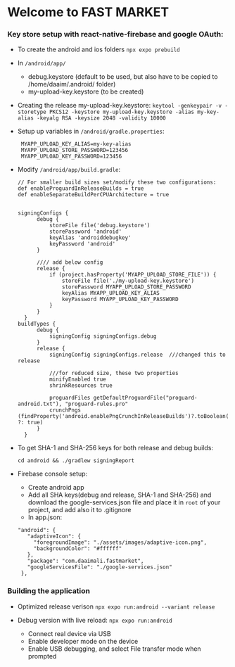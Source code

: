 # Welcome to FAST MARKET

### Key store setup with react-native-firebase and google OAuth:

- To create the android and ios folders `npx expo prebuild`

- In `/android/app/`

  - debug.keystore (default to be used, but also have to be copied to /home/daaim/.android/ folder)
  - my-upload-key.keystore (to be created)

- Creating the release my-upload-key.keystore:
  `keytool -genkeypair -v -storetype PKCS12 -keystore my-upload-key.keystore -alias my-key-alias -keyalg RSA -keysize 2048 -validity 10000`

- Setup up variables in `/android/gradle.properties`:

  ```MYAPP_UPLOAD_STORE_FILE=my-upload-key.keystore
   MYAPP_UPLOAD_KEY_ALIAS=my-key-alias
   MYAPP_UPLOAD_STORE_PASSWORD=123456
   MYAPP_UPLOAD_KEY_PASSWORD=123456

  ```

- Modify `/android/app/build.gradle`:

  ```
  // For smaller build sizes set/modify these two configurations:
  def enableProguardInReleaseBuilds = true
  def enableSeparateBuildPerCPUArchitecture = true


  signingConfigs {
        debug {
            storeFile file('debug.keystore')
            storePassword 'android'
            keyAlias 'androiddebugkey'
            keyPassword 'android'
        }

        //// add below config
        release {
            if (project.hasProperty('MYAPP_UPLOAD_STORE_FILE')) {
                storeFile file('./my-upload-key.keystore')
                storePassword MYAPP_UPLOAD_STORE_PASSWORD
                keyAlias MYAPP_UPLOAD_KEY_ALIAS
                keyPassword MYAPP_UPLOAD_KEY_PASSWORD
            }
        }
    }
  buildTypes {
        debug {
            signingConfig signingConfigs.debug
        }
        release {
            signingConfig signingConfigs.release  ///changed this to release

            ///for reduced size, these two properties
            minifyEnabled true
            shrinkResources true

            proguardFiles getDefaultProguardFile("proguard-android.txt"), "proguard-rules.pro"
            crunchPngs (findProperty('android.enablePngCrunchInReleaseBuilds')?.toBoolean() ?: true)
        }
    }
  ```

- To get SHA-1 and SHA-256 keys for both release and debug builds:

  `cd android && ./gradlew signingReport`

- Firebase console setup:

  - Create android app
  - Add all SHA keys(debug and release, SHA-1 and SHA-256) and download the google-services.json file and place it in `root` of your project,
    and add also it to .gitignore
  - In app.json:

  ```
  "android": {
     "adaptiveIcon": {
       "foregroundImage": "./assets/images/adaptive-icon.png",
       "backgroundColor": "#ffffff"
     },
     "package": "com.daaimali.fastmarket",
     "googleServicesFile": "./google-services.json"
   },

  ```

### Building the application

- Optimized release verison
  `npx expo run:android --variant release`

- Debug version with live reload: `npx expo run:android`
  - Connect real device via USB
  - Enable developer mode on the device
  - Enable USB debugging, and select File transfer mode when prompted
